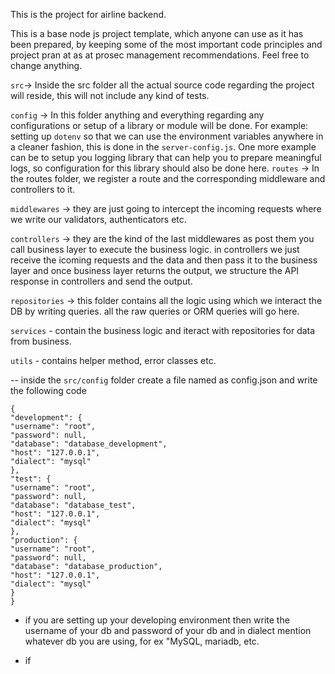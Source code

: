 This is the project for airline backend.

This is a base node js project template, which anyone can use as it has been prepared, by keeping some of the most important code principles and project
pran at as at prosec
management recommendations. Feel free to change anything.

`src`→ Inside the src folder all the actual source code regarding the project will reside, this will not include any kind of tests.

`config` → In this folder anything and everything regarding any configurations or setup of a library or module will be done. For example: setting up `dotenv` so that we can use the environment variables anywhere in a cleaner fashion, this is done in the `server-config.js`. One more example can be to setup you logging library that can help you to prepare meaningful logs, so configuration for this library should also be done here.
`routes` → In the routes folder, we register a route and the corresponding middleware and controllers to it.

`middlewares` → they are just going to intercept the incoming requests where we write our validators, authenticators etc.

`controllers` → they are the kind of the last middlewares as post them you call business layer to execute the business logic. in controllers we just receive the icoming requests and the data and then pass it to the business layer and once business layer returns the output, we structure the API response in controllers and send the output.

`repositories` → this folder contains all the logic using which we interact the DB by writing queries. all the raw queries or ORM queries will go here.

`services` - contain the business logic and iteract with repositories for data from business.

`utils` - contains helper method, error classes etc.

-- inside the `src/config` folder create a file named as config.json and write the following code

```
{
"development": {
"username": "root",
"password": null,
"database": "database_development",
"host": "127.0.0.1",
"dialect": "mysql"
},
"test": {
"username": "root",
"password": null,
"database": "database_test",
"host": "127.0.0.1",
"dialect": "mysql"
},
"production": {
"username": "root",
"password": null,
"database": "database_production",
"host": "127.0.0.1",
"dialect": "mysql"
}
}
```

- if you are setting up your developing environment then write the username of your db and password of your db and in dialect mention whatever db you are using, for ex "MySQL, mariadb, etc.

- if
